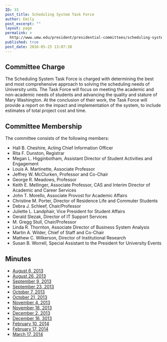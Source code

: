 ```yaml
---
ID: 33
post_title: Scheduling System Task Force
author: Emily
post_excerpt: ""
layout: page
permalink: >
  http://www.umw.edu/president/presidential-committees/scheduling-system-task-force/
published: true
post_date: 2016-05-25 13:07:38
---
```

<h2>Committee Charge</h2>
The Scheduling System Task Force is charged with determining the best and most comprehensive approach to solving the scheduling needs of University units. The Task Force will focus on meeting the academic and non-academic needs of students and advancing the quality and stature of Mary Washington. At the conclusion of their work, the Task Force will provide a report on the impact and implementation of the system, to include estimates of total project cost and time.
<h2>Committee Membership</h2>
The committee consists of the following members:
<ul>
 	<li>Hall B. Cheshire, Acting Chief Information Officer</li>
 	<li>Rita F. Dunston, Registrar</li>
 	<li>Megan L. Higginbotham, Assistant Director of Student Activities and Engagement</li>
 	<li>Louis A. Martinette, Associate Professor</li>
 	<li>Jeffrey W. McClurken, Professor and Co-Chair</li>
 	<li>George R. Meadows, Professor</li>
 	<li>Keith E. Mellinger, Associate Professor, CAS and Interim Director of Academic and Career Services</li>
 	<li>John T. Morello, Associate Provost for Academic Affairs</li>
 	<li>Christine M. Porter, Director of Residence Life and Commuter Students</li>
 	<li>Debra J. Schleef, Chair/Professor</li>
 	<li>Juliette L. Landphair, Vice President for Student Affairs</li>
 	<li>Gerald Slezak, Director of IT Support Services</li>
 	<li>M. Gregg Stull, Chair/Professor</li>
 	<li>Linda R. Thornton, Associate Director of Business System Analysis</li>
 	<li>Martin A. Wilder, Chief of Staff and Co-Chair</li>
 	<li>Mathew C. Wilkerson, Director of Institutional Research</li>
 	<li>Susan B. Worrell, Special Assistant to the President for University Events</li>
</ul>
<h2>Minutes</h2>
<ul>
 	<li><a href="/president/wp-content/uploads/sites/37/2013/08/Scheduling-System-Task-Force-Minutes-8.6.13.pdf" target="_blank">August 6, 2013</a></li>
 	<li><a href="/president/wp-content/uploads/sites/37/2013/09/Scheduling-System-Task-Force-Minutes-8.26.13.pdf" target="_blank">August 26, 2013</a></li>
 	<li><a href="/president/wp-content/uploads/sites/37/2013/09/Scheduling-System-Task-Force-Minutes9.9.13.pdf" target="_blank">September 9, 2013</a></li>
 	<li><a href="/president/wp-content/uploads/sites/37/2013/09/Scheduling-System-Task-Force-Minutes9.23.13.pdf" target="_blank">September 23, 2013</a></li>
 	<li><a href="/president/wp-content/uploads/sites/37/2013/10/Scheduling-System-Task-Force-Minutes-10.7.13.pdf" target="_blank">October 7, 2013</a></li>
 	<li><a href="/president/wp-content/uploads/sites/37/2013/10/Scheduling-Task-Force-Minutes-10.21.13.pdf" target="_blank">October 21, 2013</a></li>
 	<li><a href="/president/wp-content/uploads/sites/37/2013/11/Scheduling-Task-Force-Minutes-11.4.13.pdf" target="_blank">November 4, 2013</a></li>
 	<li><a href="/president/wp-content/uploads/sites/37/2013/11/Scheduling-Task-Force-Minutes-11.18.13.pdf" target="_blank">November 18, 2013</a></li>
 	<li><a href="/president/wp-content/uploads/sites/37/2014/01/Scheduling-Task-Force-Minutes-12.02.13.pdf" target="_blank">December 2, 2013</a></li>
 	<li><a href="/president/wp-content/uploads/sites/37/2014/01/Scheduling-Task-Force-Minutes-12.16.13.pdf" target="_blank">December 16, 3013</a></li>
 	<li><a href="/president/wp-content/uploads/sites/37/2014/03/Scheduling-System-Task-Force-Minutes-02.10.14.pdf" target="_blank">February 10, 2014</a></li>
 	<li><a href="/president/wp-content/uploads/sites/37/2014/03/Scheduling-System-Task-Force-Minutes-2.17.14.pdf" target="_blank">February 17, 2014</a></li>
 	<li><a href="/president/wp-content/uploads/sites/37/2014/05/Scheduling-System-Task-Force-Minutes-3.17.14.pdf" target="_blank">March 17, 2014</a></li>
</ul>